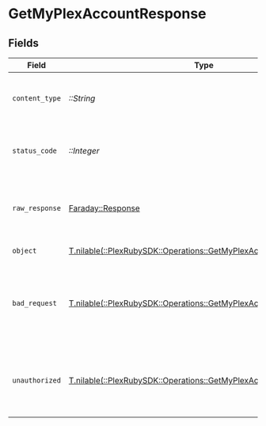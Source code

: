 # GetMyPlexAccountResponse


## Fields

| Field                                                                                                                         | Type                                                                                                                          | Required                                                                                                                      | Description                                                                                                                   |
| ----------------------------------------------------------------------------------------------------------------------------- | ----------------------------------------------------------------------------------------------------------------------------- | ----------------------------------------------------------------------------------------------------------------------------- | ----------------------------------------------------------------------------------------------------------------------------- |
| `content_type`                                                                                                                | *::String*                                                                                                                    | :heavy_check_mark:                                                                                                            | HTTP response content type for this operation                                                                                 |
| `status_code`                                                                                                                 | *::Integer*                                                                                                                   | :heavy_check_mark:                                                                                                            | HTTP response status code for this operation                                                                                  |
| `raw_response`                                                                                                                | [Faraday::Response](https://www.rubydoc.info/gems/faraday/Faraday/Response)                                                   | :heavy_check_mark:                                                                                                            | Raw HTTP response; suitable for custom response parsing                                                                       |
| `object`                                                                                                                      | [T.nilable(::PlexRubySDK::Operations::GetMyPlexAccountResponseBody)](../../models/operations/getmyplexaccountresponsebody.md) | :heavy_minus_sign:                                                                                                            | MyPlex Account                                                                                                                |
| `bad_request`                                                                                                                 | [T.nilable(::PlexRubySDK::Operations::GetMyPlexAccountBadRequest)](../../models/operations/getmyplexaccountbadrequest.md)     | :heavy_minus_sign:                                                                                                            | Bad Request - A parameter was not specified, or was specified incorrectly.                                                    |
| `unauthorized`                                                                                                                | [T.nilable(::PlexRubySDK::Operations::GetMyPlexAccountUnauthorized)](../../models/operations/getmyplexaccountunauthorized.md) | :heavy_minus_sign:                                                                                                            | Unauthorized - Returned if the X-Plex-Token is missing from the header or query.                                              |